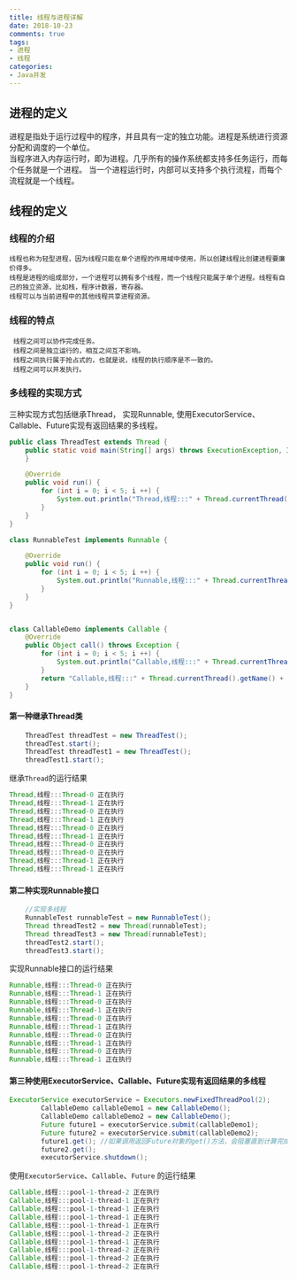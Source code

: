 ```yaml
---
title: 线程与进程详解
date: 2018-10-23
comments: true 
tags:
- 进程
- 线程
categories:  
- Java并发  
---
```


## 进程的定义
   进程是指处于运行过程中的程序，并且具有一定的独立功能。进程是系统进行资源分配和调度的一个单位。  
   当程序进入内存运行时，即为进程。几乎所有的操作系统都支持多任务运行，而每个任务就是一个进程。
   当一个进程运行时，内部可以支持多个执行流程，而每个流程就是一个线程。    

## 线程的定义
### 线程的介绍
    线程也称为轻型进程，因为线程只能在单个进程的作用域中使用，所以创建线程比创建进程要廉价得多。
    线程是进程的组成部分，一个进程可以拥有多个线程，而一个线程只能属于单个进程。线程有自己的独立资源，比如栈，程序计数器，寄存器。
    线程可以与当前进程中的其他线程共享进程资源。
### 线程的特点   
     线程之间可以协作完成任务。
     线程之间是独立运行的，相互之间互不影响。
     线程之间执行属于抢占式的，也就是说，线程的执行顺序是不一致的。
     线程之间可以并发执行。 
### 多线程的实现方式

三种实现方式包括继承Thread， 实现Runnable, 使用ExecutorService、Callable、Future实现有返回结果的多线程。  

```java
public class ThreadTest extends Thread {
    public static void main(String[] args) throws ExecutionException, InterruptedException {
    }

    @Override
    public void run() {
        for (int i = 0; i < 5; i ++) {
            System.out.println("Thread,线程:::" + Thread.currentThread().getName() + " 正在执行");
        }
    }
}

class RunnableTest implements Runnable {

    @Override
    public void run() {
        for (int i = 0; i < 5; i ++) {
            System.out.println("Runnable,线程:::" + Thread.currentThread().getName() + " 正在执行");
        }
    }
}


class CallableDemo implements Callable {
    @Override
    public Object call() throws Exception {
        for (int i = 0; i < 5; i ++) {
            System.out.println("Callable,线程:::" + Thread.currentThread().getName() + " 正在执行");
        }
        return "Callable,线程:::" + Thread.currentThread().getName() + " 正在执行";
    }
}
```
#### 第一种继承Thread类
```java
    ThreadTest threadTest = new ThreadTest();
    threadTest.start();
    ThreadTest threadTest1 = new ThreadTest();
    threadTest1.start();
```
继承`Thread`的运行结果

```java
Thread,线程:::Thread-0 正在执行
Thread,线程:::Thread-1 正在执行
Thread,线程:::Thread-0 正在执行
Thread,线程:::Thread-1 正在执行
Thread,线程:::Thread-0 正在执行
Thread,线程:::Thread-1 正在执行
Thread,线程:::Thread-0 正在执行
Thread,线程:::Thread-0 正在执行
Thread,线程:::Thread-1 正在执行
Thread,线程:::Thread-1 正在执行
```


#### 第二种实现Runnable接口
```java
    //实现多线程
    RunnableTest runnableTest = new RunnableTest();
    Thread threadTest2 = new Thread(runnableTest);
    Thread threadTest3 = new Thread(runnableTest);
    threadTest2.start();
    threadTest3.start();
```

实现Runnable接口的运行结果

```java
Runnable,线程:::Thread-0 正在执行
Runnable,线程:::Thread-1 正在执行
Runnable,线程:::Thread-0 正在执行
Runnable,线程:::Thread-1 正在执行
Runnable,线程:::Thread-0 正在执行
Runnable,线程:::Thread-1 正在执行
Runnable,线程:::Thread-0 正在执行
Runnable,线程:::Thread-1 正在执行
Runnable,线程:::Thread-0 正在执行
Runnable,线程:::Thread-1 正在执行
```
#### 第三种使用ExecutorService、Callable、Future实现有返回结果的多线程

```java
ExecutorService executorService = Executors.newFixedThreadPool(2);
        CallableDemo callableDemo1 = new CallableDemo();
        CallableDemo callableDemo2 = new CallableDemo();
        Future future1 = executorService.submit(callableDemo1);
        Future future2 = executorService.submit(callableDemo2);
        future1.get(); //如果调用返回Future对象的get()方法，会阻塞直到计算完成
        future2.get();
        executorService.shutdown();
```
使用`ExecutorService`、`Callable`、`Future` 的运行结果

```java
Callable,线程:::pool-1-thread-2 正在执行
Callable,线程:::pool-1-thread-1 正在执行
Callable,线程:::pool-1-thread-1 正在执行
Callable,线程:::pool-1-thread-1 正在执行
Callable,线程:::pool-1-thread-1 正在执行
Callable,线程:::pool-1-thread-2 正在执行
Callable,线程:::pool-1-thread-1 正在执行
Callable,线程:::pool-1-thread-2 正在执行
Callable,线程:::pool-1-thread-2 正在执行
Callable,线程:::pool-1-thread-2 正在执行
```


          
     
     




